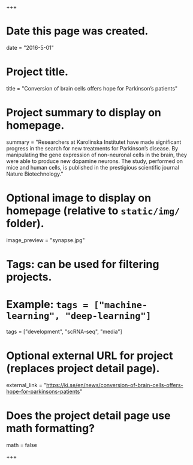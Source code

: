 +++
# Date this page was created.
date = "2016-5-01"

# Project title.
title = "Conversion of brain cells offers hope for Parkinson’s patients"

# Project summary to display on homepage.
summary = "Researchers at Karolinska Institutet have made significant progress in the search for new treatments for Parkinson’s disease. By manipulating the gene expression of non-neuronal cells in the brain, they were able to produce new dopamine neurons. The study, performed on mice and human cells, is published in the prestigious scientific journal Nature Biotechnology."

# Optional image to display on homepage (relative to `static/img/` folder).
image_preview = "synapse.jpg"

# Tags: can be used for filtering projects.
# Example: `tags = ["machine-learning", "deep-learning"]`
tags = ["development", "scRNA-seq", "media"]

# Optional external URL for project (replaces project detail page).
external_link = "https://ki.se/en/news/conversion-of-brain-cells-offers-hope-for-parkinsons-patients"

# Does the project detail page use math formatting?
math = false

+++
